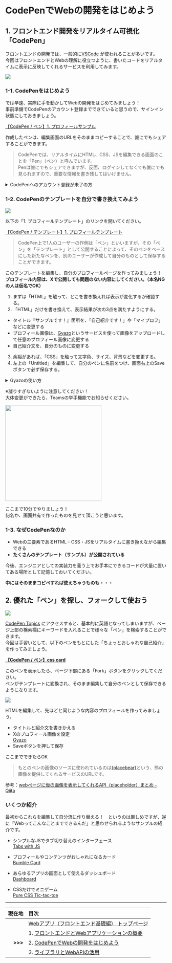 # CodePenでWebの開発をはじめよう

## 1. フロントエンド開発をリアルタイム可視化「CodePen」

フロントエンドの開発では、一般的に[VSCode](https://azure.microsoft.com/ja-jp/products/visual-studio-code/)
が使われることが多いです。  
今回はフロントエンドとWebの理解に役立つように、書いたコードをリアルタイムに表示に反映してくれるサービスを利用してみます。

![](https://blog.codepen.io/wp-content/uploads/2012/06/codepen-wordmark-display-inside-black@10x.png)


### 1-1. CodePenをはじめよう



では早速、実際に手を動かしてWebの開発をはじめてみましょう！  
事前準備でCodePenのアカウント登録までできていると思うので、サインイン状態にしておきましょう。

<!-- こっちでちょっとデモ -->
[【CodePen / ペン】1. プロフィールサンプル](https://codepen.io/oooookawa/pen/eYagVZB)  

作成したペンは、編集画面のURLをそのままコピーすることで、誰にでもシェアすることができます。

> CodePenでは、リアルタイムにHTML、CSS、JSを編集できる画面のことを「Pen」（ペン）と呼んでいます。  
> Penは誰にでもシェアできますが、反面、ログインしてなくても誰にでも見られますので、重要な情報を書き残してはいけません。  

<details>
<summary>CodePenへのアカウント登録が未了の方</summary>

![](https://i.gyazo.com/0bf3bb2ba6504600ba9b6ee0fa0ac484.png)

上記のペンを開いたら、まず右上にある「Sign Up」をクリックし、アカウントを作ります。

![](https://i.gyazo.com/6a642aa9ad4310807bc5018cf15f17a2.png)

TwitterまたはGitHubでアカウントを作成しましょう。

![](https://i.gyazo.com/c6f356263c6457203d318e485f42d426.png)

アカウント作成直後はチュートリアルが始まります。  
英語ですが、読まなくてもライブコーディングが見れるので、緑色のNextボタンをクリックしながら進めていきましょう。

![](https://i.gyazo.com/9bbad22bd1683e48d0b264adac6d56a0.png)

表示がこのような状態になったら、チュートリアル完了です。  

</details>

### 1-2. CodePenのテンプレートを自分で書き換えてみよう

![](https://i.gyazo.com/3e46e172739f4250a5ea545cd0d637fd.png)

以下の「1. プロフィールテンプレート」のリンクを開いてください。
  
[【CodePen / テンプレート】1. プロフィールテンプレート](https://codepen.io/pen?template=eYavYEK)
> CodePen上で1人のユーザーの作例は「ペン」といいますが、その「ペン」を「テンプレート」として公開することによって、そのペンをベースにした新たなペンを、別のユーザーが作成して自分のものとして保存することができます。

このテンプレートを編集し、自分のプロフィールページを作ってみましょう！  
**プロフィール内容は、Xで公開しても問題のない内容にしてください。（本名NGの人は仮名でOK）**  

1. まずは「HTML」を触って、どこを書き換えれば表示が変化するか確認する。
2. 「HTML」だけを書き換えて、表示結果が次の3点を満たすようにする。  
  - タイトル『サンプルです！』箇所を、「自己紹介です！」や「マイプロフ」などに変更する
  - プロフィール画像は、[Gyazo](https://gyazo.com/captures)というサービスを使って画像をアップロードして任意のプロフィール画像に変更する
  - 自己紹介文を、自分のものに変更する  
3. 余裕があれば、「CSS」を触って文字色、サイズ、背景などを変更する。
4. 左上の「Untitled」を編集して、自分のペンに名前をつけ、画面右上のSaveボタンで必ず保存する。

**<details>**
<summary>Gyazoの使い方</summary>

● SyazoのWebサイトに接続し、画面右上の"ログイン"を選択してください。

<img src="https://i.gyazo.com/6cd7c1d099725561e6c6aa7854fed8c4.png" width="800"/>

● 無料ユーザー登録を選択し、ご自身のメールアドレスとパスワードを設定して"ユーザー登録（無料）"を選択してください。

<img src="https://i.gyazo.com/9aa3ca2c99d7fa448a108931e284190e.png" width="800"/>

● アップロードする画像をドラッグ&ドロップしてください。

<img src="https://i.gyazo.com/cb5b4c85278fc9e9cd58a1e6d6218bda.png" width="800"/>

● 画面右上の"シェア"ボタンを選択し、"画像リンク"を選択して画像のURLをコピーしてください。

<img src="https://i.gyazo.com/417ea838aeca28a47430c40c0c49a451.png" width="800"/>

</details>

※凝りすぎないように注意してください！  
大体変更ができたら、Teamsの挙手機能でお知らせください。

<img src="https://i.gyazo.com/4e06a06119af2de1bacb80b1ea32ff6d.png" width="300">

ここまで10分でやりましょう！  
何名か、画面共有で作ったものを見せて頂こうと思います。

### 1-3. なぜCodePenなのか

- Webの三要素であるHTML・CSS・JSをリアルタイムに書き換えながら編集できる
- **たくさんのテンプレート（サンプル）が公開されている**

今後、エンジニアとしての実装力を養う上でお手本にできるコードが大量に置いてある場所として記憶しておいてください。

 **中にはそのままコピペすれば使えちゃうものも・・・**  


## 2. 優れた「ペン」を探し、フォークして使おう

![](https://i.gyazo.com/cbf1fe551b236588edb0d6967aa84d40.png)

[CodePen Topics](https://codepen.io/topics/) にアクセスすると、基本的に英語となってしまいますが、ページ上部の検索欄にキーワードを入れることで様々な「ペン」を検索することができます。  
今回は手習いとして、以下のペンをもとにした「ちょっとおしゃれな自己紹介」を作ってみましょう。

**[【CodePen / ペン】css card](https://codepen.io/oooookawa/pen/GRarQXb)**

このペンを表示したら、ページ下部にある「Fork」ボタンをクリックしてください。  
ペンがテンプレートに変換され、そのまま編集して自分のペンとして保存できるようになります。

![](https://i.gyazo.com/1e50f9a92f1e31650ca2de2bd4b7c0cb.png)

HTMLを編集して、先ほどと同じような内容のプロフィールを作ってみましょう。

- タイトルと紹介文を書きかえる
- Xのプロフィール画像を設定  
  [Gyazo](https://gyazo.com/captures)
- Saveボタンを押して保存

ここまでできたらOK  

> もとのペンの画像のソースに使われているのは[{placebear}](https://placebear.com/)という、熊の画像を提供してくれるサービスのURLです。

参考：[webページに仮の画像を表示してくれるAPI（placeholder）まとめ - Qiita](https://qiita.com/satour/items/fc63fca0024fa8dc8eef)

### いくつか紹介

最初からこれらを編集して自分流に作り替える！　というのは厳しめですが、逆に「Webってこんなことまでできるんだ」と思わせられるようなサンプルの紹介です。

- シンプルなJSでタブ切り替えのインターフェース  
  [Tabs with JS](https://codepen.io/VoloshchenkoAl/pen/dMWxoL)

- プロフィールやコンテンツがおしゃれになるカード  
  [Bumble Card](https://codepen.io/davekwiatkowski/pen/MNQOOb)

- あらゆるアプリの画面として使えるダッシュボード  
  [Dashboard](https://codepen.io/tombarton/pen/QaBKKM)

- CSSだけでミニゲーム  
  [Pure CSS Tic-tac-toe](https://codepen.io/ziga-miklic/pen/Fagmh)


</div></details>


---

| 現在地 | 目次 |
|--:|:--|
| | [Webアプリ（フロントエンド基礎編） トップページ](README.md) |
| | 1. [フロントエンドとWebアプリケーションの概要](01.md) |
| **>>>** | 2. [CodePenでWebの開発をはじめよう](02.md) |
| | 3. [ライブラリとWebAPIの活用](03.md) |

